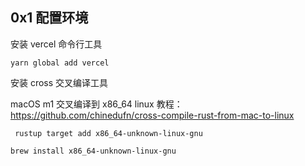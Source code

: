 ## 0x1 配置环境

安装 vercel 命令行工具

```
yarn global add vercel
```

安装 cross 交叉编译工具

macOS m1 交叉编译到 x86_64 linux
教程：https://github.com/chinedufn/cross-compile-rust-from-mac-to-linux

```
 rustup target add x86_64-unknown-linux-gnu

brew install x86_64-unknown-linux-gnu


```
